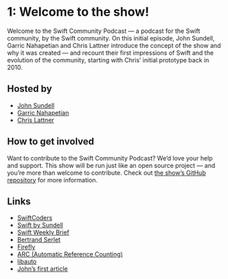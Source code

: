 # 1: Welcome to the show!

Welcome to the Swift Community Podcast — a podcast for the Swift community, by the Swift community. On this initial episode, John Sundell, Garric Nahapetian and Chris Lattner introduce the concept of the show and why it was created — and recount their first impressions of Swift and the evolution of the community, starting with Chris’ initial prototype back in 2010.

## Hosted by

- [John Sundell](https://twitter.com/johnsundell)
- [Garric Nahapetian](https://twitter.com/garricn)
- [Chris Lattner](https://twitter.com/clattner_llvm)

## How to get involved

Want to contribute to the Swift Community Podcast? We’d love your help and support. This show will be run just like an open source project — and you’re more than welcome to contribute. Check out [the show’s GitHub repository](https://github.com/SwiftCommunityPodcast/podcast) for more information.

## Links

- [SwiftCoders](https://swiftcoders.org)
- [Swift by Sundell](https://swiftbysundell.com)
- [Swift Weekly Brief](https://swiftweekly.github.io)
- [Bertrand Serlet](https://en.wikipedia.org/wiki/Bertrand_Serlet)
- [Firefly](https://en.wikipedia.org/wiki/Firefly_\(TV_series\))
- [ARC (Automatic Reference Counting)](https://en.wikipedia.org/wiki/Automatic_Reference_Counting)
- [libauto](https://opensource.apple.com/source/libauto/libauto-77.1/README.html)
- [John’s first article](https://www.swiftbysundell.com/posts/providing-a-unified-swift-error-api)